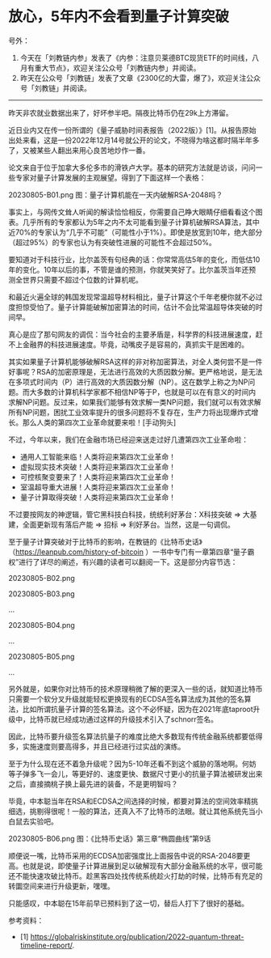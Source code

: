 # 放心，5年内不会看到量子计算突破

号外：
1. 今天在「刘教链内参」发表了《内参：注意贝莱德BTC现货ETF的时间线，八月有重大节点》，欢迎关注公众号「刘教链内参」并阅读。
2. 昨天在公众号「刘教链」发表了文章《2300亿的大雷，爆了》，欢迎关注公众号「刘教链」并阅读。

* * *

昨天非农就业数据出来了，好坏参半吧。隔夜比特币仍在29k上方滞留。

近日业内又在传一份所谓的《量子威胁时间表报告（2022版）》[1]。从报告原始出处来看，这是一份2022年12月14号就公开的论文，不晓得为啥这都时隔半年多了，又被某些人翻出来用心良苦地炒作一番。

论文来自于位于加拿大多伦多市的滑铁卢大学。基本的研究方法就是访谈，问问一些专家对量子计算发展的主观展望。得到了下面这样一个表格：

20230805-B01.png
图：量子计算机能在一天内破解RSA-2048吗？

事实上，与网传文耸人听闻的解读恰恰相反，你需要自己睁大眼睛仔细看看这个图表。几乎所有的专家都认为5年之内不太可能看到量子计算机破解RSA算法，其中近70%的专家认为“几乎不可能”（可能性小于1%）。即使是放宽到10年，绝大部分（超过95%）的专家也认为有突破性进展的可能性不会超过50%。

要知道对于科技行业，比尔盖茨有句经典的话：你常常高估5年的变化，而低估10年的变化。10年以后的事，不管是谁的预测，你就笑笑好了。比尔盖茨当年还预测全世界只需要不超过个位数的计算机呢。

和最近火遍全球的韩国发现常温超导材料相比，量子计算这个千年老梗你就不必过度担惊受怕了。量子计算能破解加密算法的时间，估计不会比常温超导体突破的时间早。

真心是应了那句网友的调侃：当今社会的主要矛盾是，科学界的科技进展速度，赶不上金融界的科技进展速度。毕竟，动嘴皮子是容易的，真抓实干是困难的。

其实如果量子计算机能够破解RSA这样的非对称加密算法，对全人类何尝不是一件好事呢？RSA的加密原理是，无法进行高效的大质因数分解。更严格地说，是无法在多项式时间内（P）进行高效的大质因数分解（NP）。这在数学上称之为NP问题。而大多数的计算机科学家都不相信NP等于P，也就是可以在有意义的时间内求解NP问题。反过来，如果我们能够有效求解一类NP问题，我们就可以有效求解所有NP问题，困扰工业效率提升的很多问题将不复存在，生产力将出现爆炸式增长。那么人类的第四次工业革命就要来啦！[手动狗头]

不过，今年以来，我们在金融市场已经迎来送走过好几遭第四次工业革命啦：

- 通用人工智能来临！人类将迎来第四次工业革命！
- 虚拟现实技术突破！人类将迎来第四次工业革命！
- 可控核聚变要来了！人类将迎来第四次工业革命！
- 室温超导重大进展！人类将迎来第四次工业革命！
- 量子计算取得突破！人类将迎来第四次工业革命！

不过要按网友的神逻辑，管它黑科技白科技，统统利好茅台：X科技突破 => 大基建，全面更新现有落后产能 => 招标 => 利好茅台。当然，这是一句调侃。

至于量子计算突破对于比特币的影响，在教链的《比特币史话》（https://leanpub.com/history-of-bitcoin ）一书中专门有一章第四章“量子霸权”进行了详尽的阐述，有兴趣的读者可以翻阅一下。这是部分内容节选：

20230805-B02.png

20230805-B03.png

...

20230805-B04.png

...

20230805-B05.png

...

另外就是，如果你对比特币的技术原理稍微了解的更深入一些的话，就知道比特币只需要一个软分叉升级就能轻松更换现有的ECDSA签名算法成为其他的签名算法，比如所谓抗量子计算的签名算法。这个不必怀疑，因为在2021年底taproot升级中，比特币就已经成功通过这样的升级技术引入了schnorr签名。

因此，比特币要升级签名算法抗量子的难度比绝大多数现有传统金融系统都要低得多，实施速度则要高得多，并且已经进行过实战的演练。

至于为什么现在还不着急升级呢？因为5-10年还看不到这个威胁的落地啊。何妨等子弹多飞一会儿，等更好的、速度更快、数据尺寸更小的抗量子算法被研发出来之后，直接摘桃子换上最先进的装备，不是更明智吗？

毕竟，中本聪当年在RSA和ECDSA之间选择的时候，都要对算法的空间效率精挑细选，挑剔得很呢！一般的算法，还真入不了比特币的法眼。就让其他系统先当小白鼠去实验吧。

20230805-B06.png
图：《比特币史话》第三章“椭圆曲线”第9话

顺便说一嘴，比特币采用的ECDSA加密强度比上面报告中说的RSA-2048要更高。也就是说，即使量子计算进展到足以破解现有大部分金融系统的水平，很可能还不能快速攻破比特币。趁黑客四处找传统系统趁火打劫的时候，比特币有充足的转圜空间来进行升级更新，嘿嘿。

只能感叹，中本聪在15年前早已预料到了这一切，替后人打下了很好的基础。


参考资料：
- [1] https://globalriskinstitute.org/publication/2022-quantum-threat-timeline-report/.

